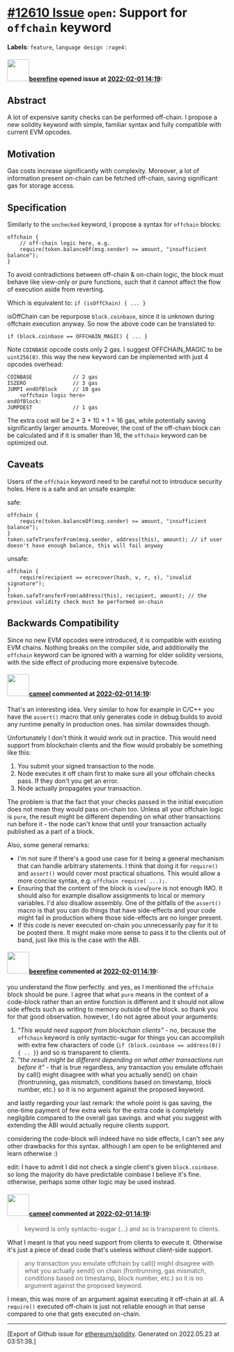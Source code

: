 # [\#12610 Issue](https://github.com/ethereum/solidity/issues/12610) `open`: Support for `offchain` keyword
**Labels**: `feature`, `language design :rage4:`


#### <img src="https://avatars.githubusercontent.com/u/93521351?u=a333f1e64bd4031beab5ce2bae6917463284ce72&v=4" width="50">[beerefine](https://github.com/beerefine) opened issue at [2022-02-01 14:19](https://github.com/ethereum/solidity/issues/12610):

## Abstract

A lot of expensive sanity checks can be performed off-chain. I propose a new solidity keyword with simple, familiar syntax and fully compatible with current EVM opcodes.

## Motivation

Gas costs increase significantly with complexity. Moreover, a lot of information present on-chain can be fetched off-chain, saving significant gas for storage access.

## Specification

Similarly to the `unchecked` keyword, I propose a syntax for `offchain` blocks:

```
offchain {
    // off-chain logic here, e.g.
    require(token.balanceOf(msg.sender) >= amount, "insufficient balance");
}
```

To avoid contradictions between off-chain & on-chain logic, the block must behave like view-only or pure functions, such that it cannot affect the flow of execution aside from reverting.

Which is equivalent to:
`if (isOffChain) { ... }`

isOffChain can be repurpose `block.coinbase`, since it is unknown during offchain execution anyway. So now the above code can be translated to:

`if (block.coinbase == OFFCHAIN_MAGIC) { ... }`

Note `COINBASE` opcode costs only 2 gas. I suggest OFFCHAIN_MAGIC to be `uint256(0)`. this way the new keyword can be implemented with just 4 opcodes overhead:

```
COINBASE             // 2 gas
ISZERO               // 3 gas
JUMPI endOfBlock     // 10 gas
    <offchain logic here>
endOfBlock:
JUMPDEST             // 1 gas
```

The extra cost will be  2 + 3 + 10 + 1 = 16 gas, while potentially saving significantly larger amounts. Moreover, the cost of the off-chain block can be calculated and if it is smaller than 16, the `offchain` keyword can be optimized out.

## Caveats

Users of the `offchain` keyword need to be careful not to introduce security holes. Here is a safe and an unsafe example:

safe:
```
offchain {
    require(token.balanceOf(msg.sender) >= amount, "insufficient balance");
}
token.safeTransferFrom(msg.sender, address(this), amount); // if user doesn't have enough balance, this will fail anyway
```

unsafe:
```
offchain {
    require(recipient == ecrecover(hash, v, r, s), "invalid signature");
}
token.safeTransferFrom(address(this), recipient, amount); // the previous validity check must be performed on-chain
```

## Backwards Compatibility

Since no new EVM opcodes were introduced, it is compatible with existing EVM chains.
Nothing breaks on the compiler side, and additionally the `offchain` keyword can be ignored with a warning for older solidity versions, with the side effect of producing more expensive bytecode.

#### <img src="https://avatars.githubusercontent.com/u/137030?v=4" width="50">[cameel](https://github.com/cameel) commented at [2022-02-01 14:19](https://github.com/ethereum/solidity/issues/12610#issuecomment-1027360141):

That's an interesting idea. Very similar to how for example in C/C++ you have the `assert()` macro that only generates code in debug builds to avoid any runtime penalty in production ones. has similar downsides though.

Unfortunately I don't think it would work out in practice. This would need support from blockchain clients and the flow would probably be something like this:
1. You submit your signed transaction to the node.
2. Node executes it off chain first to make sure all your offchain checks pass. If they don't you get an error.
3. Node actually propagates your transaction.

The problem is that the fact that your checks passed in the initial execution does not mean they would pass on-chain too. Unless all your offchain logic is `pure`, the result might be different depending on what other transactions run before it - the node can't know that until your transaction actually published as a part of a block.

Also, some general remarks:
- I'm not sure if there's a good use case for it being a general mechanism that can handle arbitrary statements. I think that doing it for `require()` and `assert()` would cover most practical situations. This would allow a more concise syntax, e.g. `offchain require( ...);`.
- Ensuring that the content of the block is `view`/`pure` is not enough IMO. It should also for example disallow assignments to local or memory variables. I'd also disallow assembly. One of the pitfalls of the `assert()` macro is that you can do things that have side-effects and your code might fail in production where those side-effects are no longer present.
- If this code is never executed on-chain you unnecessarily pay for it to be posted there. It might make more sense to pass it to the clients out of band, just like this is the case with the ABI.

#### <img src="https://avatars.githubusercontent.com/u/93521351?u=a333f1e64bd4031beab5ce2bae6917463284ce72&v=4" width="50">[beerefine](https://github.com/beerefine) commented at [2022-02-01 14:19](https://github.com/ethereum/solidity/issues/12610#issuecomment-1031156114):

you understand the flow perfectly. and yes, as I mentioned the `offchain` block should be pure. I agree that what `pure` means in the context of a code-block rather than an entire function is different and it should not allow side effects such as writing to memory outside of the block. so thank you for that good observation. however, I do not agree about your arguments:
1. _"This would need support from blockchain clients"_ - no, because the `offchain` keyword is only syntactic-sugar for things you can accomplish with extra few characters of code (`if (block.coinbase == address(0)) { .. }`) and so is transparent to clients.
2. _"the result might be different depending on what other transactions run before it"_ - that is true regardless, any transaction you emulate offchain by call() might disagree with what you actually send() on chain (frontrunning, gas mismatch, conditions based on timestamp, block number, etc.) so it is no argument against the proposed keyword.

and lastly regarding your last remark: the whole point is gas saving, the one-time payment of few extra weis for the extra code is completely negligible compared to the overall gas savings. and what you suggest with extending the ABI would actually require clients support.

considering the code-block will indeed have no side effects, I can't see any other drawbacks for this syntax. although I am open to be enlightened and learn otherwise :)

edit: I have to admit I did not check a single client's given `block.coinbase`. so long the majority do have predictable coinbase I believe it's fine. otherwise, perhaps some other logic may be used instead.

#### <img src="https://avatars.githubusercontent.com/u/137030?v=4" width="50">[cameel](https://github.com/cameel) commented at [2022-02-01 14:19](https://github.com/ethereum/solidity/issues/12610#issuecomment-1031269777):

> keyword is only syntactic-sugar (...) and so is transparent to clients.

What I meant is that you need support from clients to execute it. Otherwise it's just a piece of dead code that's useless without client-side support.

> any transaction you emulate offchain by call() might disagree with what you actually send() on chain (frontrunning, gas mismatch, conditions based on timestamp, block number, etc.) so it is no argument against the proposed keyword.

I mean, this was more of an argument against executing it off-chain at all. A `require()` executed off-chain is just not reliable enough in that sense compared to one that gets executed on-chain.


-------------------------------------------------------------------------------



[Export of Github issue for [ethereum/solidity](https://github.com/ethereum/solidity). Generated on 2022.05.23 at 03:51:38.]
